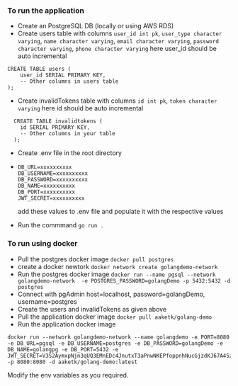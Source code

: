 ### To run the application
- Create an PostgreSQL DB (locally or using AWS RDS)
- Create users table with columns ```user_id int pk```, ```user_type character varying```, ```name character varying```, ```email character varying```, ```password character varying```, ```phone character varying``` here user_id should be auto incremental

```
CREATE TABLE users (
    user_id SERIAL PRIMARY KEY,
    -- Other columns in users table
);

```
- Create invalidTokens table with columns ```id int pk```, ```token character varying``` here id should be auto incremental

```
  CREATE TABLE invalidtokens (
    id SERIAL PRIMARY KEY,
    -- Other columns in your table
  );
```
- Create .env file in the root directory
- ``` PORT=8080
  DB_URL=xxxxxxxxxx
  DB_USERNAME=xxxxxxxxxx
  DB_PASSWORD=xxxxxxxxxx
  DB_NAME=xxxxxxxxxx
  DB_PORT=xxxxxxxxxx
  JWT_SECRET=xxxxxxxxxx
  ```
  add these values to .env file and populate it with the respective values

- Run the commmand ```go run .```

### To run using docker
- Pull the postgres docker image ```docker pull postgres```
- create a docker newtork ```docker network create golangdemo-network```
- Run the postgres docker image ```docker run --name pgsql --network golangdemo-network  -e POSTGRES_PASSWORD=golangDemo -p 5432:5432 -d postgres```
- Connect with pgAdmin host=localhost, password=golangDemo, username=postgres
- Create the users and invalidTokens as given above
- Pull the application docker image ```docker pull aaketk/golang-demo```
- Run the application docker image 
```
docker run --network golangdemo-network --name golangdemo -e PORT=8080 -e DB_URL=pgsql -e DB_USERNAME=postgres -e DB_PASSWORD=golangDemo -e DB_NAME=golangpg -e DB_PORT=5432 -e JWT_SECRET=V3S2AymxpNjn3qUQ3EMnEDc4JnutxT3aPnwNKEPfoppnhNucGjzdKJ67A45zW4HTmrfxq7dcHdhPu8okz74ap2mk8gGdRfmSX9HHtZunoPuFzF38nNQts83koC3qKRUn -p 8080:8080 -d aaketk/golang-demo:latest
```
Modify the env variables as you required.
